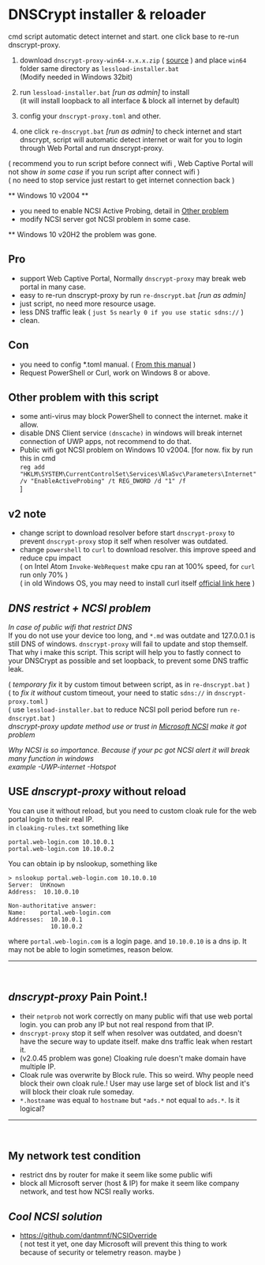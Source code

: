 # DNSCrypt installer & reloader

cmd script automatic detect internet and start. one click base to re-run dnscrypt-proxy.

1. download `dnscrypt-proxy-win64-x.x.x.zip` ( [source](https://github.com/DNSCrypt/dnscrypt-proxy/releases/) ) and place `win64` folder same directory as `lessload-installer.bat`<br/> (Modify needed in Windows 32bit)

2. run `lessload-installer.bat` _[run as admin]_ to install <br/>(it will install loopback to all interface & block all internet by default)

3. config your `dnscrypt-proxy.toml` and other.

4. one click `re-dnscrypt.bat` _[run as admin]_ to check internet and start dnscrypt, script will automatic detect internet or wait for you to login through Web Portal and run dnscrypt-proxy.

( recommend you to run script before connect wifi , Web Captive Portal will not show _in some case_ if you run script after connect wifi )<br/>
( no need to stop service just restart to get internet connection back )

** Windows 10 v2004 **
- you need to enable NCSI Active Probing, detail in [Other problem](https://github.com/lessload/LESSLOAD-DNSCrypt#other-problem)
- modify NCSI server got NCSI problem in some case.

** Windows 10 v20H2 the problem was gone.

## Pro
- support Web Captive Portal, Normally `dnscrypt-proxy` may break web portal in many case.
- easy to re-run dnscrypt-proxy by run `re-dnscrypt.bat` _[run as admin]_
- just script, no need more resource usage.
- less DNS traffic leak ( `just 5s` `nearly 0 if you use static sdns://` )
- clean.

## Con
- you need to config *.toml manual. ( [From this manual](https://github.com/DNSCrypt/dnscrypt-proxy/wiki/Configuration) )
- Request PowerShell or Curl, work on Windows 8 or above.

## Other problem with this script
- some anti-virus may block PowerShell to connect the internet. make it allow.
- disable DNS Client service `(dnscache)` in windows will break internet connection of UWP apps, not recommend to do that.
- Public wifi got NCSI problem on Windows 10 v2004. [for now. fix by run this in cmd <br/>
`reg add "HKLM\SYSTEM\CurrentControlSet\Services\NlaSvc\Parameters\Internet" /v "EnableActiveProbing" /t REG_DWORD /d "1" /f`
<br/>]

## v2 note
- change script to download resolver before start `dnscrypt-proxy` to prevent `dnscrypt-proxy` stop it self when resolver was outdated.
- change `powershell` to `curl` to download resolver. this improve speed and reduce cpu impact<br/>
  ( on Intel Atom `Invoke-WebRequest` make cpu ran at 100% speed, for `curl` run only 70% )<br/>
  ( in old Windows OS, you may need to install curl itself [official link here](https://curl.haxx.se/windows/) )
  
## _DNS restrict + NCSI problem_
_In case of public wifi that restrict DNS_<br/>
If you do not use your device too long, and `*.md` was outdate and 127.0.0.1 is still DNS of windows.
`dnscrypt-proxy` will fail to update and stop themself. That why i make this script.
This script will help you to fastly connect to your DNSCrypt as possible and set loopback, to prevent some DNS traffic leak.

  ( _temporary fix_ it by custom timout between script, as in `re-dnscrypt.bat` )<br/>
  ( to _fix it without_ custom timeout, your need to static `sdns://` in `dnscrypt-proxy.toml` )<br/>
  ( use `lessload-installer.bat` to reduce NCSI poll period before run `re-dnscrypt.bat` )<br/>
  _dnscrypt-proxy update method use or trust in [Microsoft NCSI](https://answers.microsoft.com/en-us/windows/forum/windows_10-networking/network-connection-status-indicator-ncsi-showing/02664ddf-4eac-449a-8318-bdae1a5bad3d) make it got problem_<br/>

_Why NCSI is so importance. Because if your pc got NCSI alert it will break many function in windows <br/>example -UWP-internet -Hotspot_

## USE _dnscrypt-proxy_ without reload
You can use it without reload, but you need to custom cloak rule for the web portal login to their real IP.<br/>
in `cloaking-rules.txt` something like
```
portal.web-login.com 10.10.0.1
portal.web-login.com 10.10.0.2
```
You can obtain ip by nslookup, something like
```
> nslookup portal.web-login.com 10.10.0.10
Server:  UnKnown
Address:  10.10.0.10

Non-authoritative answer:
Name:    portal.web-login.com
Addresses:  10.10.0.1
            10.10.0.2
```
where `portal.web-login.com` is a login page. and `10.10.0.10` is a dns ip.
It may not be able to login sometimes, reason below.

---

<br/>

## _dnscrypt-proxy_ Pain Point.!
- their `netprob` not work correctly on many public wifi that use web portal login. you can prob any IP but not real respond from that IP.
- `dnscrypt-proxy` stop it self when resolver was outdated, and doesn't have the secure way to update itself. make dns traffic leak when restart it.
- (v2.0.45 problem was gone) Cloaking rule doesn't make domain have multiple IP.
- Cloak rule was overwrite by Block rule. This so weird. Why people need block their own cloak rule.! User may use large set of block list and it's will block their cloak rule someday.
- `*.hostname` was equal to `hostname` but `*ads.*` not equal to `ads.*`. Is it logical?

---
<br/>

## My network test condition
- restrict dns by router for make it seem like some public wifi
- block all Microsoft server (host & IP) for make it seem like company network, and test how NCSI really works.

## _Cool NCSI solution_
- https://github.com/dantmnf/NCSIOverride <br/>( not test it yet, one day Microsoft will prevent this thing to work because of security or telemetry reason. maybe )
